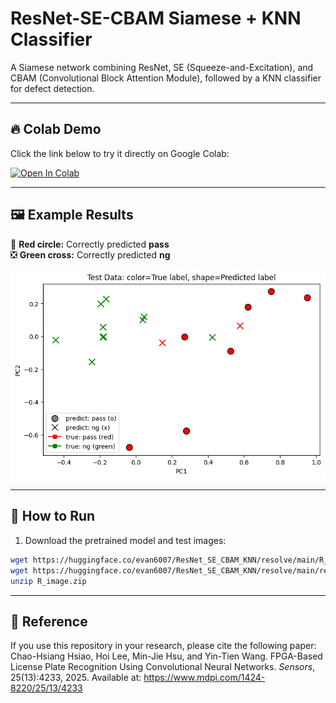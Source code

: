 # ResNet-SE-CBAM Siamese + KNN Classifier

A Siamese network combining ResNet, SE (Squeeze-and-Excitation), and CBAM (Convolutional Block Attention Module), followed by a KNN classifier for defect detection.

---

## 🔥 Colab Demo

Click the link below to try it directly on Google Colab:

[![Open In Colab](https://colab.research.google.com/assets/colab-badge.svg)](https://colab.research.google.com/drive/1kLoaVsBMfykAern0G3JncQDnrsTc3D6I?usp=sharing)


---

## 🖼️ Example Results

🔴 **Red circle:** Correctly predicted **pass**  
❎ **Green cross:** Correctly predicted **ng**  

<div align="center">
  <img src="https://github.com/evan6007/ResNet-SE-CBAM_Siamese/blob/main/Resnet_se_cbam_knn_demo_image.jpg" width="600">
</div>



---

## 🚀 How to Run

1. Download the pretrained model and test images:

```bash
wget https://huggingface.co/evan6007/ResNet_SE_CBAM_KNN/resolve/main/R_image.zip -O R_image.zip
wget https://huggingface.co/evan6007/ResNet_SE_CBAM_KNN/resolve/main/resnet_se_cbam_40_20.pth -O resnet_se_cbam_40_20.pth
unzip R_image.zip
```

---

## 📖 Reference

If you use this repository in your research, please cite the following paper:  
Chao-Hsiang Hsiao, Hoi Lee, Min-Jie Hsu, and Yin-Tien Wang. FPGA-Based License Plate Recognition Using Convolutional Neural Networks. *Sensors*, 25(13):4233, 2025.
Available at: https://www.mdpi.com/1424-8220/25/13/4233
